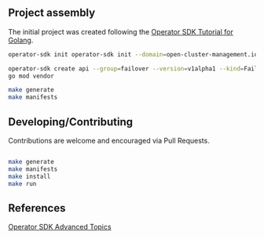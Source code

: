 


## Project assembly

The initial project was created following the [Operator SDK Tutorial for Golang](https://sdk.operatorframework.io/docs/building-operators/golang/tutorial/).

```bash
operator-sdk init operator-sdk init --domain=open-cluster-management.io

operator-sdk create api --group=failover --version=v1alpha1 --kind=FailoverConfig
go mod vendor

make generate
make manifests
```

## Developing/Contributing

Contributions are welcome and encouraged via Pull Requests.

```bash

make generate
make manifests
make install
make run
```

## References

[Operator SDK Advanced Topics](https://sdk.operatorframework.io/docs/building-operators/golang/advanced-topics/)